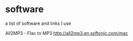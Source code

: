 software
========

a list of software and links I use


All2MP3 - Flac to MP3 http://all2mp3.en.softonic.com/mac
